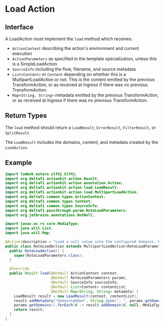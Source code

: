 # Load Action

## Interface

A LoadAction must implement the `load` method which receives:
* `ActionContext` describing the action's environment and current execution
* `ActionParameters` as specified in the template specialization, unless this is a SimpleLoadAction
* `SourceInfo` including the flow, filename, and source metadata
* `List<Content>` or `Content` depending on whether this is a MultipartLoadAction or not. This is the content
  emitted by the previous TransformAction, or as received at Ingress if there was no previous TransformAction.
* `Map<String, String>` metadata emitted by the previous TransformAction, or as received at Ingress if there was no
  previous TransformAction.

## Return Types

The `load` method should return a `LoadResult`, `ErrorResult`, `FilterResult`, or `SplitResult`.

The `LoadResult` includes the domains, content, and metadata created by the `LoadAction`.

## Example

```java
import lombok.extern.slf4j.Slf4j;
import org.deltafi.actionkit.action.Result;
import org.deltafi.actionkit.action.annotation.Action;
import org.deltafi.actionkit.action.load.LoadResult;
import org.deltafi.actionkit.action.load.MultipartLoadAction;
import org.deltafi.common.types.ActionContext;
import org.deltafi.common.types.Content;
import org.deltafi.common.types.SourceInfo;
import org.deltafi.passthrough.param.RoteLoadParameters;
import org.jetbrains.annotations.NotNull;

import javax.ws.rs.core.MediaType;
import java.util.List;
import java.util.Map;

@Action(description = "Load a null value into the configured domains. Pass content through as received")
public class RoteLoadAction extends MultipartLoadAction<RoteLoadParameters> {
  public RoteLoadAction() {
    super(RoteLoadParameters.class);
  }

  @Override
  public Result load(@NotNull ActionContext context,
                     @NotNull RoteLoadParameters params,
                     @NotNull SourceInfo sourceInfo,
                     @NotNull List<Content> contentList,
                     @NotNull Map<String, String> metadata) {
    LoadResult result = new LoadResult(context, contentList);
    result.addMetadata("domainsAdded", String.join(", ", params.getDomains()));
    params.getDomains().forEach(d -> result.addDomain(d, null, MediaType.TEXT_PLAIN));
    return result;
  }
}
```